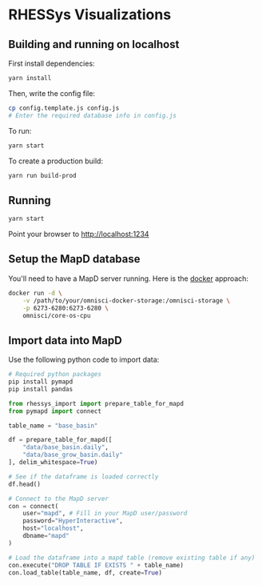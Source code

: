 # RHESSys Visualizations

## Building and running on localhost

First install dependencies:

```sh
yarn install
```

Then, write the config file:

```sh
cp config.template.js config.js
# Enter the required database info in config.js
```

To run:

```sh
yarn start
```

To create a production build:

```sh
yarn run build-prod
```

## Running

```sh
yarn start
```

Point your browser to <http://localhost:1234>

## Setup the MapD database

You'll need to have a MapD server running. Here is the [docker](https://www.docker.com/) approach:

```sh
docker run -d \
    -v /path/to/your/omnisci-docker-storage:/omnisci-storage \
    -p 6273-6280:6273-6280 \
    omnisci/core-os-cpu
```

## Import data into MapD

Use the following python code to import data:

```bash
# Required python packages
pip install pymapd
pip install pandas
```

```python
from rhessys_import import prepare_table_for_mapd
from pymapd import connect

table_name = "base_basin"

df = prepare_table_for_mapd([
    "data/base_basin.daily",
    "data/base_grow_basin.daily"
], delim_whitespace=True)

# See if the dataframe is loaded correctly
df.head()

# Connect to the MapD server
con = connect(
    user="mapd", # Fill in your MapD user/password
    password="HyperInteractive",
    host="localhost",
    dbname="mapd"
)

# Load the dataframe into a mapd table (remove existing table if any)
con.execute("DROP TABLE IF EXISTS " + table_name)
con.load_table(table_name, df, create=True)
```
